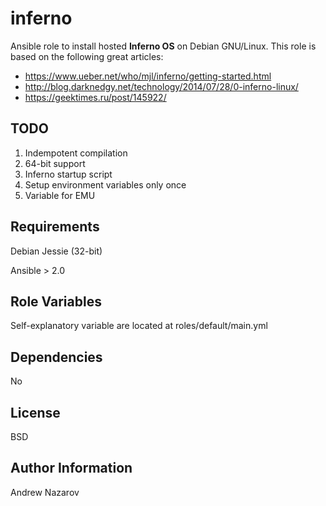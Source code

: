 inferno
=====

Ansible role to install hosted **Inferno OS** on Debian GNU/Linux. 
This role is based on the following great articles:
* https://www.ueber.net/who/mjl/inferno/getting-started.html
* http://blog.darknedgy.net/technology/2014/07/28/0-inferno-linux/
* https://geektimes.ru/post/145922/
 
TODO
-------

1. Indempotent compilation
2. 64-bit support
3. Inferno startup script
4. Setup environment variables only once
5. Variable for EMU

Requirements
-----------------

Debian Jessie (32-bit)

Ansible > 2.0

Role Variables
-----------------

Self-explanatory variable are located at roles/default/main.yml


Dependencies
-----------------

No

License
---------

BSD

Author Information
----------------------

Andrew Nazarov
